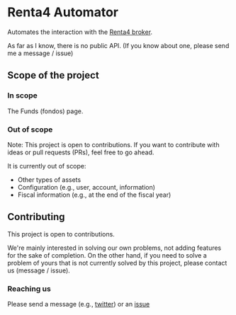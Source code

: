 # Renta4 Automator

Automates the interaction with the [Renta4 broker](https://r4.com).

As far as I know, there is no public API. (If you know about one, please send me a message / issue)

## Scope of the project

### In scope

The Funds (fondos) page.

### Out of scope 

Note: This project is open to contributions. If you want to contribute with ideas or pull requests (PRs),
feel free to go ahead.

It is currently out of scope:

  * Other types of assets 
  * Configuration (e.g., user, account, information)
  * Fiscal information (e.g., at the end of the fiscal year)

## Contributing

This project is open to contributions.

We're mainly interested in solving our own problems, not adding features for the sake of completion.
On the other hand, if you need to solve a problem of yours that is not currently solved by this
project, please contact us (message / issue).

### Reaching us

Please send a message (e.g., [twitter](https://twitter.com/alvarobiz)) or an [issue](/issues/)
